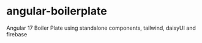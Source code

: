 # angular-boilerplate
Angular 17 Boiler Plate using standalone components, tailwind, daisyUI and firebase
